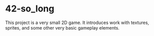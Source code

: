 # 42-so_long
This project is a very small 2D game. It introduces work with textures, sprites, and some other very basic gameplay elements.
